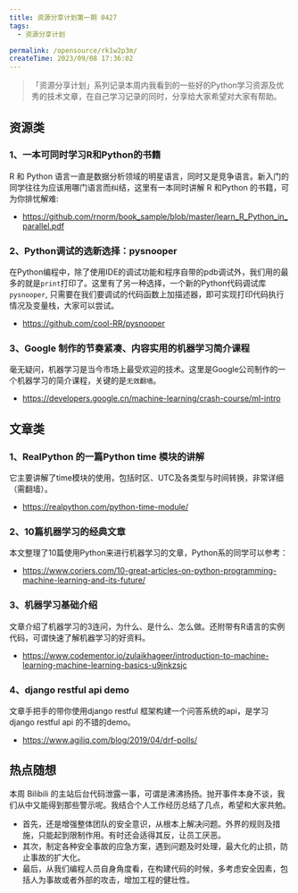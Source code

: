 ```yaml
---
title: 资源分享计划第一期 0427
tags:
  - 资源分享计划

permalink: /opensource/rk1w2p3m/
createTime: 2023/09/08 17:36:02
---
```

>「资源分享计划」系列记录本周内我看到的一些好的Python学习资源及优秀的技术文章，在自己学习记录的同时，分享给大家希望对大家有帮助。

## 资源类

### 1、一本可同时学习R和Python的书籍

R 和 Python 语言一直是数据分析领域的明星语言，同时又是竞争语言。新入门的同学往往为应该用哪门语言而纠结，这里有一本同时讲解 R 和Python 的书籍，可为你排忧解难: 

  - https://github.com/rnorm/book_sample/blob/master/learn_R_Python_in_parallel.pdf


### 2、Python调试的选新选择：pysnooper

在Python编程中，除了使用IDE的调试功能和程序自带的pdb调试外，我们用的最多的就是`print`打印了。这里有了另一种选择，一个新的Python代码调试库 `pysnooper`, 只需要在我们要调试的代码函数上加描述器，即可实现打印代码执行情况及变量栈，大家可以尝试。

  - https://github.com/cool-RR/pysnooper


### 3、Google 制作的节奏紧凑、内容实用的机器学习简介课程

毫无疑问，机器学习是当今市场上最受欢迎的技术。这里是Google公司制作的一个机器学习的简介课程，关键的是`无效翻墙`。

  - https://developers.google.cn/machine-learning/crash-course/ml-intro


## 文章类

### 1、RealPython 的一篇Python time 模块的讲解

它主要讲解了time模块的使用，包括时区、UTC及各类型与时间转换，非常详细（需翻墙）。

  - https://realpython.com/python-time-module/


### 2、10篇机器学习的经典文章 

本文整理了10篇使用Python来进行机器学习的文章，Python系的同学可以参考：

  - https://www.coriers.com/10-great-articles-on-python-programming-machine-learning-and-its-future/

### 3、机器学习基础介绍

文章介绍了机器学习的3连问，为什么、是什么、怎么做。还附带有R语言的实例代码，可谓快速了解机器学习的好资料。

 - https://www.codementor.io/zulaikhageer/introduction-to-machine-learning-machine-learning-basics-u9jnkzsjc


### 4、django restful api demo

文章手把手的带你使用django restful 框架构建一个问答系统的api，是学习 django restful api 的不错的demo。

  - https://www.agiliq.com/blog/2019/04/drf-polls/


## 热点随想

本周 Bilibili 的主站后台代码泄露一事，可谓是沸沸扬扬。抛开事件本身不谈，我们从中又能得到那些警示呢。我结合个人工作经历总结了几点，希望和大家共勉。

- 首先，还是增强整体团队的安全意识，从根本上解决问题。外界的规则及措施，只能起到限制作用。有时还会适得其反，让员工厌恶。
- 其次，制定各种安全事故的应急方案，遇到问题及时处理，最大化的止损，防止事故的扩大化。
- 最后，从我们编程人员自身角度看，在构建代码的时候，多考虑安全因素，包括人为事故或者外部的攻击，增加工程的健壮性。


